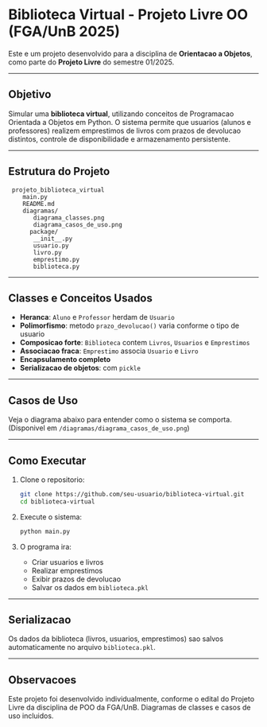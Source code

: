 
# Biblioteca Virtual - Projeto Livre OO (FGA/UnB 2025)

Este e um projeto desenvolvido para a disciplina de **Orientacao a Objetos**, como parte do **Projeto Livre** do semestre 01/2025.

---

## Objetivo

Simular uma **biblioteca virtual**, utilizando conceitos de Programacao Orientada a Objetos em Python. O sistema permite que usuarios (alunos e professores) realizem emprestimos de livros com prazos de devolucao distintos, controle de disponibilidade e armazenamento persistente.

---

##  Estrutura do Projeto

```
 projeto_biblioteca_virtual
    main.py
    README.md
    diagramas/
       diagrama_classes.png
       diagrama_casos_de_uso.png
      package/
       __init__.py
       usuario.py
       livro.py
       emprestimo.py
       biblioteca.py
```

---

##  Classes e Conceitos Usados

- **Heranca**: `Aluno` e `Professor` herdam de `Usuario`
- **Polimorfismo**: metodo `prazo_devolucao()` varia conforme o tipo de usuario
- **Composicao forte**: `Biblioteca` contem `Livros`, `Usuarios` e `Emprestimos`
- **Associacao fraca**: `Emprestimo` associa `Usuario` e `Livro`
- **Encapsulamento completo**
- **Serializacao de objetos**: com `pickle`

---

##  Casos de Uso

Veja o diagrama abaixo para entender como o sistema se comporta. (Disponivel em `/diagramas/diagrama_casos_de_uso.png`)

---
##  Como Executar

1. Clone o repositorio:
   ```bash
   git clone https://github.com/seu-usuario/biblioteca-virtual.git
   cd biblioteca-virtual
   ```

2. Execute o sistema:
   ```bash
   python main.py
   ```

3. O programa ira:
   - Criar usuarios e livros
   - Realizar emprestimos
   - Exibir prazos de devolucao
   - Salvar os dados em `biblioteca.pkl`

---

##  Serializacao

Os dados da biblioteca (livros, usuarios, emprestimos) sao salvos automaticamente no arquivo `biblioteca.pkl`.

---

##  Observacoes

Este projeto foi desenvolvido individualmente, conforme o edital do Projeto Livre da disciplina de POO da FGA/UnB. Diagramas de classes e casos de uso incluidos.